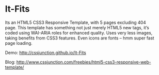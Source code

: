 It-Fits
=======

Its an HTML5 CSS3 Responsive Template, with 5 pages excluding 404 page. This template has something not just merely HTML5 new tags, it’s coded using WAI-ARIA roles for enhanced quality. Uses very less images, taking benefits from CSS3 features. Even icons are fonts – hmm super fast page loading.

Demo: http://cssjunction.github.io/It-Fits

Blog: http://www.cssjunction.com/freebies/html5-css3-responsive-web-template/
